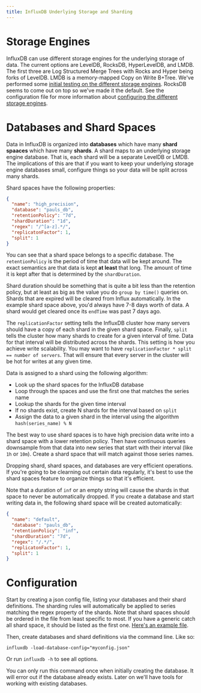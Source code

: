 ```yaml
---
title: InfluxDB Underlying Storage and Sharding
---
```


# Storage Engines

InfluxDB can use different storage engines for the underlying storage of data. The current options are LevelDB, RocksDB, HyperLevelDB, and LMDB. The first three are Log Structured Merge Trees with Rocks and Hyper being forks of LevelDB. LMDB is a memory-mapped Copy on Write B+Tree. We've performed some [initial testing on the different storage engines](http://influxdb.com/blog/2014/06/20/leveldb_vs_rocksdb_vs_hyperleveldb_vs_lmdb_performance.html). RocksDB seems to come out on top so we've made it the default. See the configuration file for more information about [configuring the different storage engines](https://github.com/influxdb/influxdb/blob/master/config.sample.toml#L83).

# Databases and Shard Spaces

Data in InfluxDB is organized into **databases** which have many **shard spaaces** which have many **shards**. A shard maps to an underlying storage engine database. That is, each shard will be a separate LevelDB or LMDB. The implications of this are that if you want to keep your underlying storage engine databases small, configure things so your data will be split across many shards.

Shard spaces have the following properties:

```json
{
  "name": "high_precision",
  "database": "pauls_db",
  "retentionPolicy": "7d",
  "shardDuration": "1d",
  "regex": "/^[a-z].*/",
  "replicatonFactor": 1,
  "split": 1
}
```

You can see that a shard space belongs to a specific database. The `retentionPolicy` is the period of time that data will be kept around. The exact semantics are that data is kept **at least** that long. The amount of time it is kept after that is determined by the `shardDuration`.

Shard duration should be something that is quite a bit less than the retention policy, but at least as big as the value you do `group by time()` queries on. Shards that are expired will be cleared from Influx automatically. In the example shard space above, you'd always have 7-8 days worth of data. A shard would get cleared once its `endTime` was past 7 days ago.

The `replicationFactor` setting tells the InfluxDB cluster how many servers should have a copy of each shard in the given shard space. Finally, `split` tells the cluster how many shards to create for a given interval of time. Data for that interval will be distributed across the shards. This setting is how you achieve write scalability. You may want to have `replicationFactor * split == number of servers`. That will ensure that every server in the cluster will be hot for writes at any given time.

Data is assigned to a shard using the following algorithm:

* Look up the shard spaces for the InfluxDB database
* Loop through the spaces and use the first one that matches the series name
* Lookup the shards for the given time interval
* If no shards exist, create N shards for the interval based on `split`
* Assign the data to a given shard in the interval using the algorithm <br />`hash(series_name) % N`

The best way to use shard spaces is to have high precision data write into a shard space with a lower retention policy. Then have continuous queries downsample from that data into new series that start with their interval (like `1h` or `10m`). Create a shard space that will match against those series names.

Dropping shard, shard spaces, and databases are very efficient operations. If you're going to be clearning out certain data regularly, it's best to use the shard spaces feature to organize things so that it's efficient.

Note that a duration of `inf` or an empty string will cause the shards in that space to never be automatically dropped. If you create a database and start writing data in, the following shard space will be created automatically:

```json
{
  "name": "default",
  "database": "pauls_db",
  "retentionPolicy": "inf",
  "shardDuration": "7d",
  "regex": "/.*/",
  "replicatonFactor": 1,
  "split": 1
}
```

# Configuration

Start by creating a json config file, listing your databases and their shard definitions.
The sharding rules will automatically be applied to series matching the regex property of the shards.
Note that shard spaces should be ordered in the file from least specific to most. If you have a generic catch all shard space, it should be listed as the first one.
[Here's an example file](https://github.com/influxdb/influxdb/blob/master/integration/database_conf.json). 


Then, create databases and shard definitions via the command line. Like so:

```
influxdb -load-database-config="myconfig.json"
```

Or run ```influxdb -h``` to see all options.

You can only run this command once when initially creating the database. It will error out if the database already exists. Later on we'll have tools for working with existing databases.

